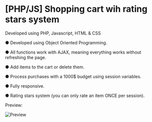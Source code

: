 # [PHP/JS] Shopping cart wih rating stars system


Developed using PHP, Javascript, HTML & CSS


● Developed using Object Oriented Programming.

● All functions work with AJAX, meaning everything works without refreshing the page.

● Add items to the cart or delete them.

● Process purchases with a 1000$ budget using session variables.

● Fully responsive.

● Rating stars system (you can only rate an item ONCE per session).


Preview:


![Preview](https://preview.ibb.co/iC56Dk/shopping_cart_preview.jpg)
